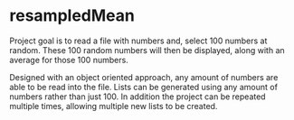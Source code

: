 # resampledMean
Project goal is to read a file with numbers and, select 100 numbers at random. These 100 random numbers will then be displayed, along with an average for those 100 numbers.

Designed with an object oriented approach, any amount of numbers are able to be read into the file. Lists can be generated using any amount of numbers rather than just 100. In addition the project can be repeated multiple times, allowing multiple new lists to be created.
